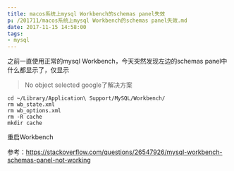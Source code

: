 ```yaml
---
title: macos系统上mysql Workbench的schemas panel失效
p: /201711/macos系统上mysql Workbench的schemas panel失效.md
date: 2017-11-15 14:58:00
tags:
- mysql
---
```


之前一直使用正常的mysql Workbench，今天突然发现左边的schemas panel中什么都显示了，仅显示
> No object selected
google了解决方案
```
cd ~/Library/Application\ Support/MySQL/Workbench/
rm wb_state.xml
rm wb_options.xml
rm -R cache
mkdir cache
```
重启Workbench

参考：https://stackoverflow.com/questions/26547926/mysql-workbench-schemas-panel-not-working